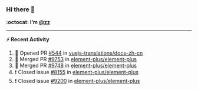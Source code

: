 ### Hi there 👋

**:octocat: I’m [@zz](https://github.com/holazz)**

---

**:zap: Recent Activity**

<!--START_SECTION:activity-->
1. 💪 Opened PR [#544](https://github.com/vuejs-translations/docs-zh-cn/pull/544) in [vuejs-translations/docs-zh-cn](https://github.com/vuejs-translations/docs-zh-cn)
2. 🎉 Merged PR [#9753](https://github.com/element-plus/element-plus/pull/9753) in [element-plus/element-plus](https://github.com/element-plus/element-plus)
3. 🎉 Merged PR [#9748](https://github.com/element-plus/element-plus/pull/9748) in [element-plus/element-plus](https://github.com/element-plus/element-plus)
4. ❗️ Closed issue [#8155](https://github.com/element-plus/element-plus/issues/8155) in [element-plus/element-plus](https://github.com/element-plus/element-plus)
5. ❗️ Closed issue [#9200](https://github.com/element-plus/element-plus/issues/9200) in [element-plus/element-plus](https://github.com/element-plus/element-plus)
<!--END_SECTION:activity-->
